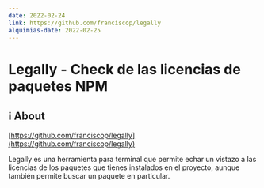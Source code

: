 ```yaml
---
date: 2022-02-24
link: https://github.com/franciscop/legally
alquimias-date: 2022-02-25
---
```


# Legally - Check de las licencias de paquetes NPM

## ℹ️ About

[https://github.com/franciscop/legally](https://github.com/franciscop/legally)

Legally es una herramienta para terminal que permite echar un vistazo a las licencias de los paquetes que tienes instalados en el proyecto, aunque también permite buscar un paquete en particular.

